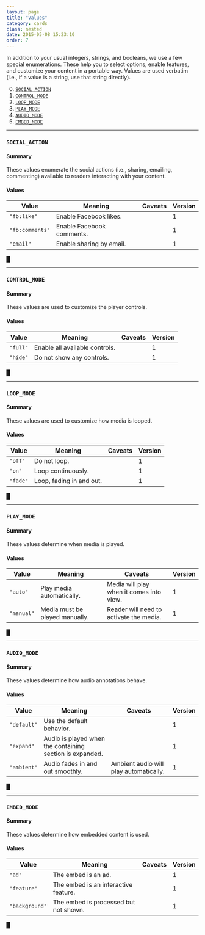```yaml
---
layout: page
title: "Values"
category: cards
class: nested
date: 2015-05-08 15:23:10
order: 7
---
```


In addition to your usual integers, strings, and booleans, we use a few special enumerations. These help you to select options, enable features, and customize your content in a portable way. Values are used verbatim (i.e., if a value is a string, use that string directly).

<a name="toc"></a>

0. [`SOCIAL_ACTION`](#social_action)
0. [`CONTROL_MODE`](#control_mode)
0. [`LOOP_MODE`](#loop_mode)
0. [`PLAY_MODE`](#play_mode)
0. [`AUDIO_MODE`](#audio_mode)
0. [`EMBED_MODE`](#embed_mode)

---

### <a name="social_action"></a> `SOCIAL_ACTION`

#### Summary

These values enumerate the social actions (i.e., sharing, emailing, commenting) available to readers interacting with your content.

#### Values

| Value | Meaning| Caveats | Version |
| -------- | ------- | ------- | ------- |
| `"fb:like"` | Enable Facebook likes. || 1 |
| `"fb:comments"` | Enable Facebook comments. || 1 |
| `"email"` | Enable sharing by email. || 1 |

[&block;](#toc)

---

### <a name="control-mode"></a> `CONTROL_MODE`

#### Summary

These values are used to customize the player controls.

#### Values

| Value | Meaning| Caveats | Version |
| -------- | ------- | ------- | ------- |
| `"full"` | Enable all available controls. || 1 |
| `"hide"` | Do not show any controls. || 1 |

[&block;](#toc)

---

### <a name="loop_mode"></a> `LOOP_MODE`

#### Summary

These values are used to customize how media is looped.

#### Values

| Value | Meaning| Caveats | Version |
| -------- | ------- | ------- | ------- |
| `"off"` | Do not loop. || 1 |
| `"on"` | Loop continuously. || 1 |
| `"fade"` | Loop, fading in and out. || 1 |

[&block;](#toc)

---

### <a name="play_mode"></a> `PLAY_MODE`

#### Summary

These values determine when media is played.

#### Values

| Value | Meaning| Caveats | Version |
| -------- | ------- | ------- | ------- |
| `"auto"` | Play media automatically. | Media will play when it comes into view. | 1 |
| `"manual"` | Media must be played manually. | Reader will need to activate the media. | 1 |

[&block;](#toc)

---

### <a name="audio_mode"></a> `AUDIO_MODE`

#### Summary

These values determine how audio annotations behave.

#### Values

| Value | Meaning| Caveats | Version |
| -------- | ------- | ------- | ------- |
| `"default"` | Use the default behavior. || 1 |
| `"expand"` | Audio is played when the containing section is expanded. || 1 |
| `"ambient"` | Audio fades in and out smoothly. | Ambient audio will play automatically. | 1 |

[&block;](#toc)

---

### <a name="embed_mode"></a> `EMBED_MODE`

#### Summary

These values determine how embedded content is used.

#### Values

| Value | Meaning| Caveats | Version |
| -------- | ------- | ------- | ------- |
| `"ad"` | The embed is an ad. || 1 |
| `"feature"` | The embed is an interactive feature. || 1 |
| `"background"` | The embed is processed but not shown. || 1 |

[&block;](#toc)
